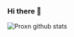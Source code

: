 ### Hi there 👋

![Proxn github stats](https://github-readme-stats.vercel.app/api?username=proxn&show_icons=true&theme=radical)
